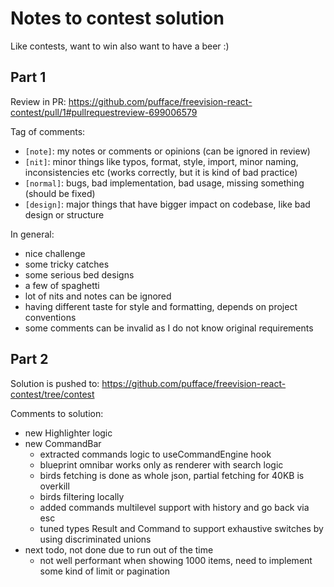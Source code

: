# Notes to contest solution

Like contests, want to win also want to have a beer :)

## Part 1

Review in PR: https://github.com/pufface/freevision-react-contest/pull/1#pullrequestreview-699006579

Tag of comments:

- `[note]`: my notes or comments or opinions (can be ignored in review)
- `[nit]`: minor things like typos, format, style, import, minor naming, inconsistencies etc (works correctly, but it is kind of bad practice)
- `[normal]`: bugs, bad implementation, bad usage, missing something (should be fixed)
- `[design]`: major things that have bigger impact on codebase, like bad design or structure

In general:

- nice challenge
- some tricky catches
- some serious bed designs
- a few of spaghetti
- lot of nits and notes can be ignored
- having different taste for style and formatting, depends on project conventions
- some comments can be invalid as I do not know original requirements

## Part 2

Solution is pushed to: https://github.com/pufface/freevision-react-contest/tree/contest

Comments to solution:

- new Highlighter logic
- new CommandBar
  - extracted commands logic to useCommandEngine hook
  - blueprint omnibar works only as renderer with search logic
  - birds fetching is done as whole json, partial fetching for 40KB is overkill
  - birds filtering locally
  - added commands multilevel support with history and go back via esc
  - tuned types Result and Command to support exhaustive switches by using discriminated unions
- next todo, not done due to run out of the time
  - not well performant when showing 1000 items, need to implement some kind of limit or pagination
